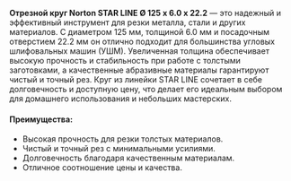 **Отрезной круг Norton STAR LINE Ø 125 x 6.0 x 22.2** — это надежный и эффективный инструмент для резки металла, стали и других материалов. С диаметром 125 мм, толщиной 6.0 мм и посадочным отверстием 22.2 мм он отлично подходит для большинства угловых шлифовальных машин (УШМ). Увеличенная толщина обеспечивает высокую прочность и стабильность при работе с толстыми заготовками, а качественные абразивные материалы гарантируют чистый и точный рез. Круг из линейки STAR LINE сочетает в себе долговечность и доступную цену, что делает его идеальным выбором для домашнего использования и небольших мастерских.

#### Преимущества:

- Высокая прочность для резки толстых материалов.
- Чистый и точный рез с минимальными усилиями.
- Долговечность благодаря качественным материалам.
- Отличное соотношение цены и качества.
